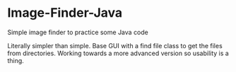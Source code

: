 # Image-Finder-Java
Simple image finder to practice some Java code

Literally simpler than simple. Base GUI with a find file class to get the files from directories. 
Working towards a more advanced version so usability is a thing.
